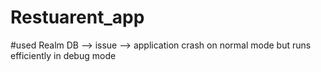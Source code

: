 # Restuarent_app
#used Realm DB
--> issue --> application crash on normal mode but runs efficiently in debug mode
